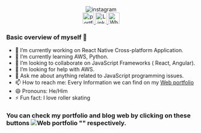 
<div>
    <div align="center">
      <img src="https://en.bloggif.com/tmp/1b244f5354d1e81637bb1b5165baaf2b/text.gif?1631050856" alt="instagram"/>
    </div>
    <div align="center">
      <a href="https://www.kamyabrouhifar.ca">
      <img width=30 src="https://user-images.githubusercontent.com/54970142/132417068-2947abe7-2c7c-4e5a-b333-ef12cc4e2244.png" alt="portfolio"/>
      </a>
      <a href="https://www.linkedin.com/in/kamyab-rouhifar/">
      <img width=30 src="https://user-images.githubusercontent.com/54970142/132416598-44dbfa5a-bad1-4808-b089-5c93eeac6495.png" alt="LinkedIn"/>
      </a>
      <a href="https://wa.me/4379845385">
      <img width=30 src="https://user-images.githubusercontent.com/54970142/132416546-f0bca6a2-c581-49a5-81ec-26b9ef9b314c.png" alt="WhatsApp"/>
      </a>
    </div>
</div>



### Basic overview of myself 👋

- 🔭 I’m currently working on React Native Cross-platform Application.
- 🌱 I’m currently learning AWS, Python.
- 👯 I’m looking to collaborate on JavaScript Frameworks ( React, Angular).
- 🤔 I’m looking for help with AWS.
- 💬 Ask me about anything related to JavaScript programming issues.
- 📫 How to reach me: Every Information we can find on my [Web portfolio](https://www.kamyabrouhifar.ca)
- 😄 Pronouns: He/Him
- ⚡ Fun fact: I love roller skating 

### You can check my portfolio and blog web by clicking on these buttons ![Web portfolio](https://img.shields.io/badge/-Portfolio-brightgreen) "" respectively.
